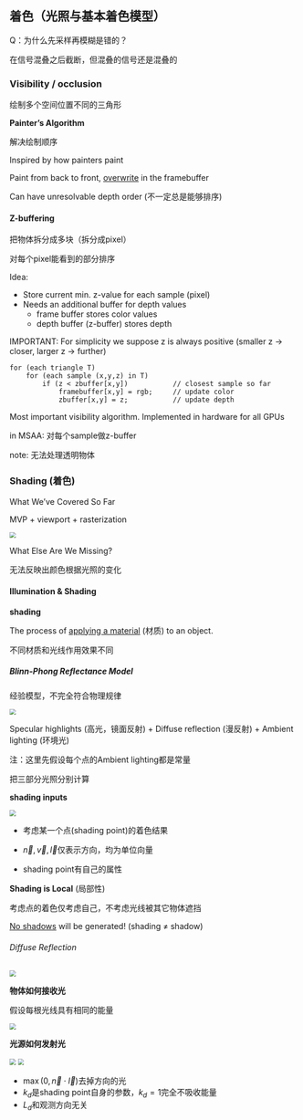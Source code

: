 ## 着色（光照与基本着色模型）

Q：为什么先采样再模糊是错的？

在信号混叠之后截断，但混叠的信号还是混叠的



### Visibility / occlusion

绘制多个空间位置不同的三角形

**Painter’s Algorithm**

解决绘制顺序

Inspired by how painters paint 

Paint from back to front, <u>overwrite</u> in the framebuffer

Can have unresolvable depth order (不一定总是能够排序)

#### Z-buffering

把物体拆分成多块（拆分成pixel）

对每个pixel能看到的部分排序

Idea: 

- Store current min. z-value for each sample (pixel)
- Needs an additional buffer for depth values 
  - frame buffer stores color values 
  - depth buffer (z-buffer) stores depth 

IMPORTANT: For simplicity we suppose  z is always positive (smaller z -> closer, larger z -> further)

```
for (each triangle T)
	for (each sample (x,y,z) in T)
		if (z < zbuffer[x,y])			// closest sample so far
			framebuffer[x,y] = rgb;		// update color
			zbuffer[x,y] = z;       	// update depth
```

Most important visibility algorithm. Implemented in hardware for all GPUs

in MSAA: 对每个sample做z-buffer

note: 无法处理透明物体



### Shading (着色)

What We’ve Covered So Far

MVP + viewport + rasterization

<img src="img/lec7-so-far.png" style="zoom:67%;" />

What Else Are We Missing?

无法反映出颜色根据光照的变化



#### Illumination & Shading 

**shading**

The process of <u>applying a material</u> (材质) to an object.

不同材质和光线作用效果不同



##### Blinn-Phong Reflectance Model

经验模型，不完全符合物理规律

<img src="img/lec7-observation.png" style="zoom:67%;" />

Specular highlights (高光，镜面反射) + Diffuse reflection (漫反射) + Ambient lighting (环境光)

注：这里先假设每个点的Ambient lighting都是常量

把三部分光照分别计算



**shading inputs**

<img src="img/lec7-shading-inputs.png" style="zoom:67%;" />

- 考虑某一个点(shading point)的着色结果

- $\vec n,\vec v,\vec l$仅表示方向，均为单位向量
- shading point有自己的属性



**Shading is Local** (局部性)

考虑点的着色仅考虑自己，不考虑光线被其它物体遮挡

<u>No shadows</u> will be generated! (shading ≠ shadow)



###### Diffuse Reflection

<img src="img/lec7-diffuse-reflection.png" style="zoom:67%;" />

**物体如何接收光**

假设每根光线具有相同的能量

<img src="img/lec7-light-received.png" style="zoom:67%;" />

**光源如何发射光**

<img src="img/lec7-light-falloff.png" style="zoom:67%;" />

<img src="img/lec7-diffuse-shading.png" style="zoom:67%;" />

- $\max(0,\vec n \cdot \vec {l})$去掉方向的光
- $k_d$是shading point自身的参数，$k_d=1$完全不吸收能量
- $L_d$和观测方向无关

